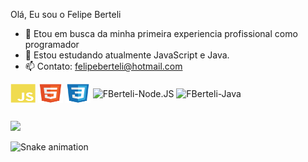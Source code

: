Olá, Eu sou o Felipe Berteli

- 🔭 Etou em busca da minha primeira experiencia profissional como programador
- 🌱 Estou estudando atualmente JavaScript e Java.
- 📫 Contato: felipeberteli@hotmail.com

<div style="display: inline_block">
<img align="center" alt="FBerteli-Js" height="30" width="40" src="https://raw.githubusercontent.com/devicons/devicon/master/icons/javascript/javascript-plain.svg">
<img align="center" alt="FBerteli-HTML" height="30" width="40" src="https://raw.githubusercontent.com/devicons/devicon/master/icons/html5/html5-original.svg">
<img align="center" alt="FBerteli-CSS" height="30" width="40" src="https://raw.githubusercontent.com/devicons/devicon/master/icons/css3/css3-original.svg">
<img align="center" alt="FBerteli-Node.JS" height="30" width="40" src="https://cdn.jsdelivr.net/gh/devicons/devicon/icons/nodejs/nodejs-original.svg">
<img align="center" alt="FBerteli-Java" height="30" width="40" src="https://cdn.jsdelivr.net/gh/devicons/devicon/icons/java/java-original.svg">
</div>

##

<div> 
  <a href="https://www.linkedin.com/in/berteli/" target="_blank"><img src="https://img.shields.io/badge/-LinkedIn-%230077B5?style=for-the-badge&logo=linkedin&logoColor=white" target="_blank"></a> 
  
</div>
 <p align="center"> 

  ![Snake animation](https://github.com/danielbped/danielbped/blob/output/github-contribution-grid-snake.svg)
 </p>

